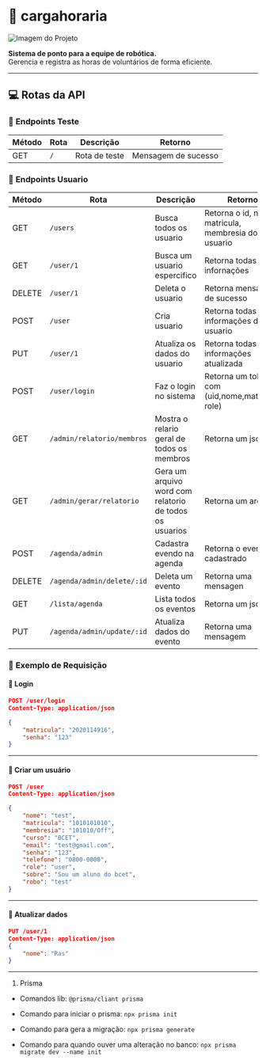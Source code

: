 # 📅 cargahoraria

![Imagem do Projeto](https://github.com/LucianoSabino/cargahoraria/blob/main/img/TrabalhandoRob%C3%B3ticaTecnologia.png?raw=true)

**Sistema de ponto para a equipe de robótica.**  
Gerencia e registra as horas de voluntários de forma eficiente.

---

## 💻 Rotas da API

### 🔹 **Endpoints Teste**

| Método | Rota | Descrição     | Retorno             |
| ------ | ---- | ------------- | ------------------- |
| GET    | `/`  | Rota de teste | Mensagem de sucesso |

### 🔹 **Endpoints Usuario**

| Método | Rota                       | Descrição                                               | Retorno                                            |
| ------ | -------------------------- | ------------------------------------------------------- | -------------------------------------------------- |
| GET    | `/users`                   | Busca todos os usuario                                  | Retorna o id, nome matricula, membresia do usuario |
| GET    | `/user/1`                  | Busca um usuario espercifico                            | Retorna todas as infornações                       |
| DELETE | `/user/1`                  | Deleta o usuario                                        | Retorna mensagem de sucesso                        |
| POST   | `/user`                    | Cria usuario                                            | Retorna todas as informações do usuario            |
| PUT    | `/user/1`                  | Atualiza os dados do usuario                            | Retorna todas informações atualizada               |
| POST   | `/user/login`              | Faz o login no sistema                                  | Retorna um token com (uid,nome,matricula, role)    |
| GET    | `/admin/relatorio/membros` | Mostra o relario geral de todos os membros              | Retorna um json                                    |
| GET    | `/admin/gerar/relatorio`   | Gera um arquivo word com relatorio de todos os usuarios | Retorna um arquivo                                 |
| POST   | `/agenda/admin`            | Cadastra evendo na agenda                               | Retorna o evento cadastrado                        |
| DELETE | `/agenda/admin/delete/:id` | Deleta um evento                                        | Retorna uma mensagen                               |
| GET    | `/lista/agenda`            | Lista todos os eventos                                  | Retorna um json                                    |
| PUT    | `/agenda/admin/update/:id` | Atualiza dados do evento                                | Retorna uma mensagem                               |

### 🔹 **Exemplo de Requisição**

#### 📌 **Login**

```json
POST /user/login
Content-Type: application/json

{
    "matricula": "2020114916",
    "senha": "123"
}

```

---

#### 📌 **Criar um usuário**

```json
POST /user
Content-Type: application/json

{
    "nome": "test",
    "matricula": "1010101010",
    "membresia": "101010/Off",
    "curso": "BCET",
    "email": "test@gmail.com",
    "senha": "123",
    "telefone": "0800-0000",
    "role": "user",
    "sobre": "Sou um aluno do bcet",
    "robo": "test"
}
```

---

#### 📌 **Atualizar dados**

```json
PUT /user/1
Content-Type: application/json
{
    "nome": "Ras"
}
```

---

1. Prisma

- Comandos lib: `@prisma/cliant prisma`

- Comando para iniciar o prisma: `npx prisma init`

- Comando para gera a migração: `npx prisma generate`

- Comando para quando ouver uma alteração no banco: `npx prisma migrate dev --name init`

